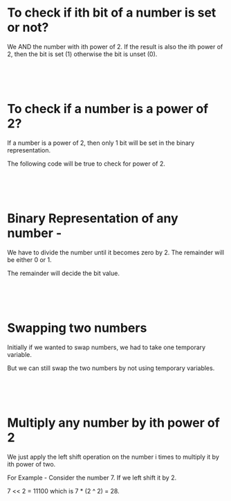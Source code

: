 # To check if ith bit of a number is set or not?

We AND the number with ith power of 2. If the result is also the ith power of 2, then the bit is set (1) otherwise the bit is unset (0).

&nbsp;

&nbsp;

# To check if a number is a power of 2?

If a number is a power of 2, then only 1 bit will be set in the binary representation.

The following code will be true to check for power of 2.

&nbsp;

&nbsp;

# Binary Representation of any number -

We have to divide the number until it becomes zero by 2. The remainder will be either 0 or 1.

The remainder will decide the bit value.

&nbsp;

&nbsp;

# Swapping two numbers

Initially if we wanted to swap numbers, we had to take one temporary variable.

But we can still swap the two numbers by not using temporary variables.

&nbsp;

&nbsp;

# Multiply any number by ith power of 2

We just apply the left shift operation on the number i times to multiply it by ith power of two.

For Example - Consider the number 7. If we left shift it by 2.

7 << 2 = 11100 which is 7 \* (2 ^ 2) = 28.

&nbsp;

&nbsp;

&nbsp;

&nbsp;

&nbsp;
